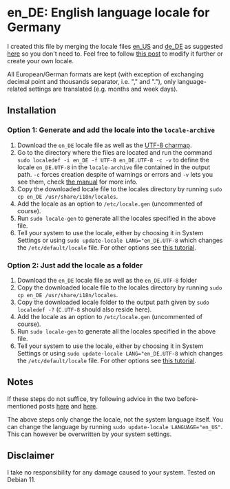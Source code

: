 # en_DE: English language locale for Germany

I created this file by merging the locale files [en_US](https://sourceware.org/git/?p=glibc.git;a=blob;f=localedata/locales/en_US) and [de_DE](https://sourceware.org/git/?p=glibc.git;a=blob;f=localedata/locales/de_DE) as suggested [here](https://unix.stackexchange.com/a/209887) so you don't need to. Feel free to follow [this post](https://askubuntu.com/a/162714) to modify it further or create your own locale.

All European/German formats are kept (with exception of exchanging decimal point and thousands separator, i.e. "," and "."), only language-related settings are translated (e.g. months and week days).

## Installation
### Option 1: Generate and add the locale into the `locale-archive`
1. Download the `en_DE` locale file as well as the [UTF-8 charmap](https://sourceware.org/git/?p=glibc.git;a=blob;f=localedata/charmaps/UTF-8).
2. Go to the directory where the files are located and run the command `sudo localedef -i en_DE -f UTF-8 en_DE.UTF-8 -c -v` to define the locale `en_DE.UTF-8` in the `locale-archive` file contained in the output path. `-c` forces creation despite of warnings or errors and `-v` lets you see them, check [the manual](https://manpages.debian.org/testing/manpages/localedef.1.en.html) for more info.
3. Copy the downloaded locale file to the locales directory by running `sudo cp en_DE /usr/share/i18n/locales`.
4. Add the locale as an option to `/etc/locale.gen` (uncommented of course).
5. Run `sudo locale-gen` to generate all the locales specified in the above file.
6. Tell your system to use the locale, either by choosing it in System Settings or using `sudo update-locale LANG="en_DE.UTF-8` which changes the `/etc/default/locale` file. For other options see [this tutorial](https://www.tecmint.com/set-system-locales-in-linux/).

### Option 2: Just add the locale as a folder
1. Download the `en_DE` locale file as well as the `en_DE.UTF-8` folder
2. Copy the downloaded locale file to the locales directory by running `sudo cp en_DE /usr/share/i18n/locales`.
3. Copy the downloaded locale folder to the output path given by `sudo localedef -?` (`C.UTF-8` should also reside here).
4. Add the locale as an option to `/etc/locale.gen` (uncommented of course).
5. Run `sudo locale-gen` to generate all the locales specified in the above file.
6. Tell your system to use the locale, either by choosing it in System Settings or using `sudo update-locale LANG="en_DE.UTF-8` which changes the `/etc/default/locale` file. For other options see [this tutorial](https://www.tecmint.com/set-system-locales-in-linux/).

## Notes
If these steps do not suffice, try following advice in the two before-mentioned posts [here](https://unix.stackexchange.com/a/209887) and [here](https://askubuntu.com/a/162714).

The above steps only change the locale, not the system language itself. You can change the language by running `sudo update-locale LANGUAGE="en_US"`. This can however be overwritten by your system settings.

## Disclaimer
I take no responsibility for any damage caused to your system. Tested on Debian 11.
